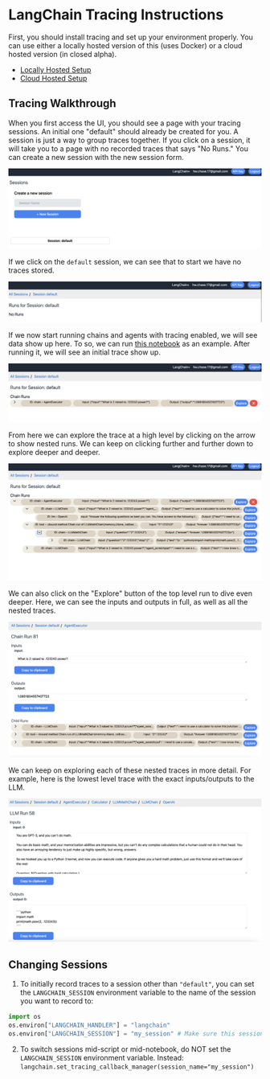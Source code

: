 # LangChain Tracing Instructions

First, you should install tracing and set up your environment properly.
You can use either a locally hosted version of this (uses Docker) or a cloud hosted version (in closed alpha).

- [Locally Hosted Setup](./tracing/local_installation.md)
- [Cloud Hosted Setup](./tracing/hosted_installation.md)

## Tracing Walkthrough

When you first access the UI, you should see a page with your tracing sessions. 
An initial one "default" should already be created for you. 
A session is just a way to group traces together. 
If you click on a session, it will take you to a page with no recorded traces that says "No Runs." 
You can create a new session with the new session form.

![](tracing/homepage.png)

If we click on the `default` session, we can see that to start we have no traces stored.

![](tracing/default_empty.png)

If we now start running chains and agents with tracing enabled, we will see data show up here.
To so, we can run [this notebook](tracing/agent_with_tracing.ipynb) as an example.
After running it, we will see an initial trace show up.

![](tracing/first_trace.png)

From here we can explore the trace at a high level by clicking on the arrow to show nested runs.
We can keep on clicking further and further down to explore deeper and deeper.

![](tracing/explore.png)

We can also click on the "Explore" button of the top level run to dive even deeper. 
Here, we can see the inputs and outputs in full, as well as all the nested traces.

![](tracing/explore_trace.png)

We can keep on exploring each of these nested traces in more detail.
For example, here is the lowest level trace with the exact inputs/outputs to the LLM.

![](tracing/explore_llm.png)

## Changing Sessions
1. To initially record traces to a session other than `"default"`, you can set the `LANGCHAIN_SESSION` environment variable to the name of the session you want to record to:

```python
import os
os.environ["LANGCHAIN_HANDLER"] = "langchain"
os.environ["LANGCHAIN_SESSION"] = "my_session" # Make sure this session actually exists. You can create a new session in the UI.
```

2. To switch sessions mid-script or mid-notebook, do NOT set the `LANGCHAIN_SESSION` environment variable. Instead: `langchain.set_tracing_callback_manager(session_name="my_session")`
